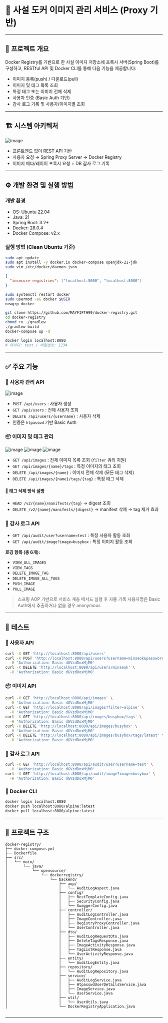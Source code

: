 
# 🐳 사설 도커 이미지 관리 서비스 (Proxy 기반)


---

## 📌 프로젝트 개요

Docker Registry를 기반으로 한 사설 이미지 저장소에 프록시 서버(Spring Boot)를 구성하고, RESTful API 및 Docker CLI를 통해 다음 기능을 제공합니다:

- 이미지 등록(push) / 다운로드(pull)
- 이미지 및 태그 목록 조회
- 특정 태그 또는 이미지 전체 삭제
- 사용자 인증 (Basic Auth 기반)
- 감사 로그 기록 및 사용자/이미지별 조회

---

## 🏗️ 시스템 아키텍처

![image](https://github.com/user-attachments/assets/fc80c735-4e4a-42c9-ba4a-b65c6a198326)


- 프론트엔드 없이 REST API 기반
- 사용자 요청 → Spring Proxy Server → Docker Registry
- 이미지 메타/레이어 프록시 요청 + DB 감사 로그 기록

---

## ⚙️ 개발 환경 및 실행 방법

### 개발 환경

- OS: Ubuntu 22.04
- Java: 21
- Spring Boot: 3.2+
- Docker: 28.0.4
- Docker Compose: v2.x

### 실행 방법 (Clean Ubuntu 기준)

```bash
sudo apt update
sudo apt install -y docker.io docker-compose openjdk-21-jdk
sudo vim /etc/docker/daemon.json
````

```json
{
  "insecure-registries": ["localhost:5000", "localhost:8080"]
}
```

```bash
sudo systemctl restart docker
sudo usermod -aG docker $USER
newgrp docker

git clone https://github.com/MAYFIFTH99/docker-registry.git
cd docker-registry
chmod +x ./gradlew
./gradlew build
docker-compose up -d

docker login localhost:8080
# 아이디: test / 비밀번호: 1234
```

---

## ✅ 주요 기능

### 🔐 사용자 관리 API

![image](https://github.com/user-attachments/assets/ec2089ff-23b6-4ed1-bc27-285f8181d589)


* `POST /api/users` : 사용자 생성
* `GET /api/users` : 전체 사용자 조회
* `DELETE /api/users/{username}` : 사용자 삭제
* 인증은 `htpasswd` 기반 Basic Auth

### 📦 이미지 및 태그 관리

![image](https://github.com/user-attachments/assets/957f46e8-516b-4eae-ad7b-e115dcd33cab)
![image](https://github.com/user-attachments/assets/56480856-8151-4616-8405-9e94d8538e27)
 ![image](https://github.com/user-attachments/assets/b62d8e8e-5b64-4d0a-9634-eefd4112b4e8)


* `GET /api/images` : 전체 이미지 목록 조회 (`filter` 쿼리 지원)
* `GET /api/images/{name}/tags` : 특정 이미지의 태그 조회
* `DELETE /api/images/{name}` : 이미지 전체 삭제 (모든 태그 삭제)
* `DELETE /api/images/{name}/tags/{tag}` : 특정 태그 삭제

#### 🧩 태그 삭제 방식 설명

* `HEAD /v2/{name}/manifests/{tag}` → digest 조회
* `DELETE /v2/{name}/manifests/{digest}` → manifest 삭제 → tag 제거 효과

### 📝 감사 로그 API

* `GET /api/audit/user?username=test` : 특정 사용자 활동 조회
* `GET /api/audit/image?image=busybox` : 특정 이미지 활동 조회

**로깅 항목 (총 6개):**

* `VIEW_ALL_IMAGES`
* `VIEW_TAGS`
* `DELETE_IMAGE_TAG`
* `DELETE_IMAGE_ALL_TAGS`
* `PUSH_IMAGE`
* `PULL_IMAGE`

> 스프링 AOP 기반으로 서비스 계층 메서드 실행 후 자동 기록
> 사용자명은 Basic Auth에서 추출하거나 없을 경우 anonymous

---

## 🧪 테스트

### 🔐 사용자 API

```bash
curl -X GET 'http://localhost:8080/api/users'
curl -X POST 'http://localhost:8080/api/users?username=minseok&password=minseok' \
  -H 'Authorization: Basic dGVzdDoxMjM0'
curl -X DELETE 'http://localhost:8080/api/users/minseok' \
  -H 'Authorization: Basic dGVzdDoxMjM0'
```

### 📦 이미지 API

```bash
curl -X GET 'http://localhost:8080/api/images' \
  -H 'Authorization: Basic dGVzdDoxMjM0'
curl -X GET 'http://localhost:8080/api/images?filter=alpine' \
  -H 'Authorization: Basic dGVzdDoxMjM0'
curl -X GET 'http://localhost:8080/api/images/busybox/tags' \
  -H 'Authorization: Basic dGVzdDoxMjM0'
curl -X DELETE 'http://localhost:8080/api/images/busybox' \
  -H 'Authorization: Basic dGVzdDoxMjM0'
curl -X DELETE 'http://localhost:8080/api/images/busybox/tags/latest' \
  -H 'Authorization: Basic dGVzdDoxMjM0'
```

### 📝 감사 로그 API

```bash
curl -X GET 'http://localhost:8080/api/audit/user?username=test' \
  -H 'Authorization: Basic dGVzdDoxMjM0'
curl -X GET 'http://localhost:8080/api/audit/image?image=busybox' \
  -H 'Authorization: Basic dGVzdDoxMjM0'
```

### 🐳 Docker CLI

```bash
docker login localhost:8080
docker push localhost:8080/alpine:latest
docker pull localhost:8080/alpine:latest
```

---

## 📂 프로젝트 구조

```
docker-registry/
├── docker-compose.yml
├── Dockerfile
├── src/
│   └── main/
│       └── java/
│           └── opensource/
│               └── dockerregistry/
│                   └── backend/
│                       ├── aop/
│                       │   └── AuditLogAspect.java
│                       ├── config/
│                       │   ├── RestTemplateConfig.java
│                       │   ├── SecurityConfig.java
│                       │   └── SwaggerConfig.java
│                       ├── controller/
│                       │   ├── AuditLogController.java
│                       │   ├── ImageController.java
│                       │   ├── RegistryProxyController.java
│                       │   └── UserController.java
│                       ├── dto/
│                       │   ├── AuditLogRequestDto.java
│                       │   ├── DeleteTagsResponse.java
│                       │   ├── ImageActivityResponse.java
│                       │   ├── TagListResponse.java
│                       │   └── UserActivityResponse.java
│                       ├── entity/
│                       │   └── AuditLogEntity.java
│                       ├── repository/
│                       │   └── AuditLogRepository.java
│                       ├── service/
│                       │   ├── AuditLogService.java
│                       │   ├── HtpasswdUserDetailsService.java
│                       │   ├── ImageService.java
│                       │   └── UserService.java
│                       ├── util/
│                       │   └── UserUtils.java
│                       └── DockerRegistryApplication.java


```

---

